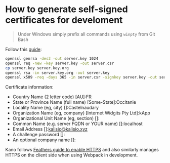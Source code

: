 # How to generate self-signed certificates for develoment

> Under Windows simply prefix all commands using `winpty` from Git Bash

Follow this [guide](https://www.akadia.com/services/ssh_test_certificate.html):
```bash
openssl genrsa -des3 -out server.key 1024
openssl req -new -key server.key -out server.csr
cp server.key server.key.org
openssl rsa -in server.key.org -out server.key
openssl x509 -req -days 365 -in server.csr -signkey server.key -out server.crt
```

Certificate information:

* Country Name (2 letter code) [AU]:FR
* State or Province Name (full name) [Some-State]:Occitanie
* Locality Name (eg, city) []:Castelnaudary
* Organization Name (eg, company) [Internet Widgits Pty Ltd]:kApp
* Organizational Unit Name (eg, section) []:
* Common Name (e.g. server FQDN or YOUR name) []:localhost
* Email Address []:kalisio@kalisio.xyz
* A challenge password []:
* An optional company name []:

Kano follows [Feathers guide to enable HTTPS](https://docs.feathersjs.com/api/express.html#https) and also similarly manages HTTPS on the client side when using Webpack in development.
